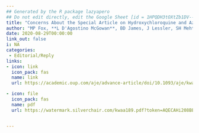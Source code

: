 ```yaml
---
## Generated by the R package lazyapero
## Do not edit directly, edit the Google Sheet [id = 1HPQDH3tOXtZb1DV--8wR9CKAzUz5aywWc2vM3OQ5SrU]
title: "Concerns About the Special Article on Hydroxychloroquine and Azithromycin in High Risk Outpatients with COVID-19 by Dr. Harvey Risch"
author: "MP Fox, **L D'Agostino McGowan**, BD James, J Lessler, SH Mehta, EJ Murray"
date: 2020-08-29T00:00:00
link_out: false
i: NA
categories:
 - Editorial/Reply
links:
- icon: link
  icon_pack: fas
  name: link
  url: https://academic.oup.com/aje/advance-article/doi/10.1093/aje/kwaa189/5898696

- icon: file
  icon_pack: fas
  name: pdf
  url: https://watermark.silverchair.com/kwaa189.pdf?token=AQECAHi208BE49Ooan9kkhW_Ercy7Dm3ZL_9Cf3qfKAc485ysgAAArUwggKxBgkqhkiG9w0BBwagggKiMIICngIBADCCApcGCSqGSIb3DQEHATAeBglghkgBZQMEAS4wEQQM4D93iMyb0dNCw82fAgEQgIICaIYWiDRmlLZLBYnEHjy74WzmY78n5imsS0OsHY9blbkBkoz6xygjC0-AUY9bCM95QLqeNwlE8nNonLxT7vtVLjPhIx9pQjcplUvvn9YmApvSpwhhHNFw9lo_IxeYVeQNxVp4za3v9j9C_1AVWHMaMXHBSTlEU-HUD-fR_93WE2Z6e0MmOwXzThXWXj33-viY74F4HuyO6th62hs8TNcOsMjBbigQ8NwfYGLtrh_SS8VKn2Zw7K27zwkUEggou6o8ZdtUUjUI1LQqfy3jD9UBtzGChDgj3LlInH71QIW7x4Z71aTxA4CRgPv8LfF58vANKW3eOI-XwS4jDfuJ3KHrEu9CdcTTql8LXqgF9iva-ZuRECjg26JC5G4D5FCKiNA_82VvdINcCbrOSo9GcaSqxeGQhcyrglAU4Y_4SN5InAfSL1D2Jh7b-u2fi3fmc7X0jRoWQMEWOo8mPI4X1zu2RCCbuR7tTuqkMTFGENVVKnRISiC9sOy4qcxHtm7dUaLYv-wLArIcx4r3gB9IHJbCwHZdrhDaNr5qFJ81I0_TQRor170w9kFRinRriwF9FWy_CQHNK_UXRz_rG6SAl9CG6uto5S4xvGkG5tAUFR8Y1EUwYCzZtL0iTIg1R__50MG4Tf1EKjYic3-X1OycK9VFMHuBq-pC2Z955Eyn0PAGghwgB2hQJjLvlYOKywQvBryBse4LB_6I98bhBpcwuChym-3prYT6aW6FKZ2p46d2dZlo96v4LUUmp_pxTitiUQx7B3NR0o1g98EuNPfGAKg8MP3AkkcGlu0432jLmgdjIE3h3kKUylesDAs


---
```




